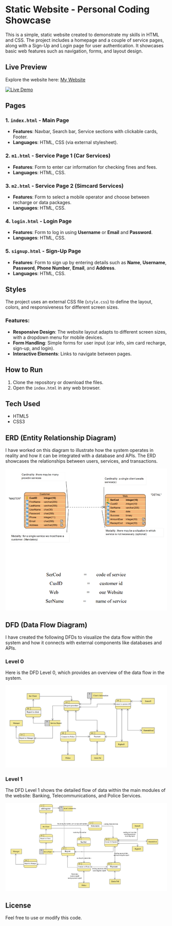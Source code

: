 # Static Website - Personal Coding Showcase

This is a simple, static website created to demonstrate my skills in HTML and CSS. The project includes a homepage and a couple of service pages, along with a Sign-Up and Login page for user authentication. It showcases basic web features such as navigation, forms, and layout design. 

## Live Preview  
Explore the website here: [My Website](https://sooma-hey.github.io/webproject/)

[![Live Demo](https://img.shields.io/badge/Live%20Demo-Click%20Here-green)](https://sooma-hey.github.io/webproject/)


## Pages

### 1. `index.html` - Main Page
- **Features**: Navbar, Search bar, Service sections with clickable cards, Footer.
- **Languages**: HTML, CSS (via external stylesheet).

### 2. `m1.html` - Service Page 1 (Car Services)
- **Features**: Form to enter car information for checking fines and fees.
- **Languages**: HTML, CSS.

### 3. `m2.html` - Service Page 2 (Simcard Services)
- **Features**: Form to select a mobile operator and choose between recharge or data packages.
- **Languages**: HTML, CSS.

### 4. `login.html` - Login Page
- **Features**: Form to log in using **Username** or **Email** and **Password**.
- **Languages**: HTML, CSS.

### 5. `signup.html` - Sign-Up Page
- **Features**: Form to sign up by entering details such as **Name**, **Username**, **Password**, **Phone Number**, **Email**, and **Address**.
- **Languages**: HTML, CSS.

## Styles
The project uses an external CSS file (`style.css`) to define the layout, colors, and responsiveness for different screen sizes.

### Features:
- **Responsive Design**: The website layout adapts to different screen sizes, with a dropdown menu for mobile devices.
- **Form Handling**: Simple forms for user input (car info, sim card recharge, sign-up, and login).
- **Interactive Elements**: Links to navigate between pages.

## How to Run
1. Clone the repository or download the files.
2. Open the `index.html` in any web browser.

## Tech Used
- HTML5
- CSS3

## ERD (Entity Relationship Diagram)
I have worked on this diagram to illustrate how the system operates in reality and how it can be integrated with a database and APIs. The ERD showcases the relationships between users, services, and transactions.

![ERD Diagram](ERD.png)  <!-- Replace with your ERD image file -->

## DFD (Data Flow Diagram)
I have created the following DFDs to visualize the data flow within the system and how it connects with external components like databases and APIs.

### Level 0
Here is the DFD Level 0, which provides an overview of the data flow in the system.

![DFD Level 0](DFD0.jpg)  <!-- Replace with your DFD Level 0 image file -->

### Level 1
The DFD Level 1 shows the detailed flow of data within the main modules of the website: Banking, Telecommunications, and Police Services.

![DFD Level 1](DFD1.jpg)  <!-- Replace with your DFD Level 1 image file -->


## License
Feel free to use or modify this code.
